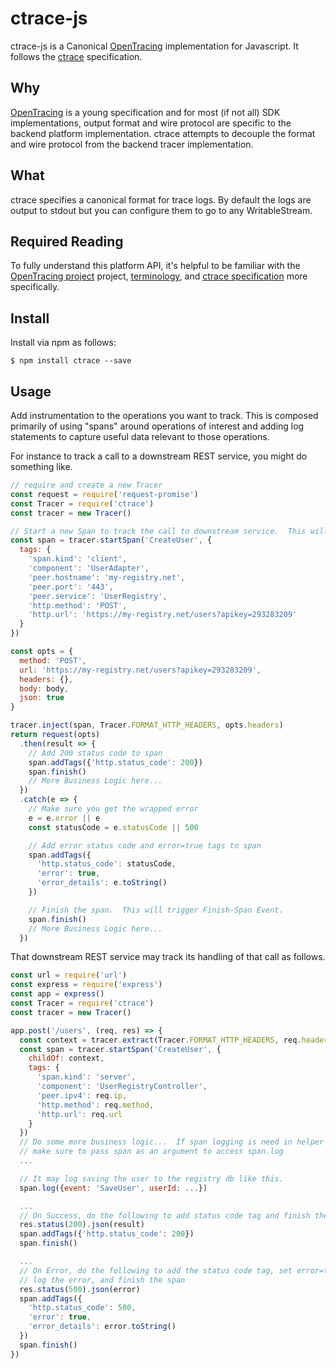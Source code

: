 # ctrace-js
ctrace-js is a Canonical [OpenTracing](http://opentracing.io/) implementation for Javascript.  It follows the [ctrace](https://github.com/Nordstrom/ctrace) specification.

## Why
[OpenTracing](http://opentracing.io) is a young specification and for most (if not all) SDK implementations, output format and wire protocol are specific to the backend platform implementation.  ctrace attempts to decouple the format and wire protocol from the backend tracer implementation.

## What
ctrace specifies a canonical format for trace logs.  By default the logs are output to stdout but you can configure them to go to any WritableStream.

## Required Reading
To fully understand this platform API, it's helpful to be familiar with the [OpenTracing project](http://opentracing.io) project, [terminology](http://opentracing.io/documentation/pages/spec.html), and [ctrace specification](https://github.com/Nordstrom/ctrace) more specifically.

## Install
Install via npm as follows:

```
$ npm install ctrace --save
```

## Usage
Add instrumentation to the operations you want to track. This is composed primarily of using "spans" around operations of interest and adding log statements to capture useful data relevant to those operations.

For instance to track a call to a downstream REST service, you might do something like.

```js
// require and create a new Tracer
const request = require('request-promise')
const Tracer = require('ctrace')
const tracer = new Tracer()

// Start a new Span to track the call to downstream service.  This will trigger Start-Span Event.
const span = tracer.startSpan('CreateUser', {
  tags: {
    'span.kind': 'client',
    'component': 'UserAdapter',
    'peer.hostname': 'my-registry.net',
    'peer.port': '443',
    'peer.service': 'UserRegistry',
    'http.method': 'POST',
    'http.url': 'https://my-registry.net/users?apikey=293283209'
  }
})

const opts = {
  method: 'POST',
  url: 'https://my-registry.net/users?apikey=293283209',
  headers: {},
  body: body,
  json: true
}

tracer.inject(span, Tracer.FORMAT_HTTP_HEADERS, opts.headers)
return request(opts)
  .then(result => {
    // Add 200 status code to span
    span.addTags({'http.status_code': 200})
    span.finish()
    // More Business Logic here...
  })
  .catch(e => {
    // Make sure you get the wrapped error
    e = e.error || e
    const statusCode = e.statusCode || 500

    // Add error status code and error=true tags to span
    span.addTags({
      'http.status_code': statusCode,
      'error': true,
      'error_details': e.toString()
    })

    // Finish the span.  This will trigger Finish-Span Event.
    span.finish()
    // More Business Logic here...
  })
```

That downstream REST service may track its handling of that call as follows.

```js
const url = require('url')
const express = require('express')
const app = express()
const Tracer = require('ctrace')
const tracer = new Tracer()

app.post('/users', (req, res) => {
  const context = tracer.extract(Tracer.FORMAT_HTTP_HEADERS, req.headers)
  const span = tracer.startSpan('CreateUser', {
    childOf: context,
    tags: {
      'span.kind': 'server',
      'component': 'UserRegistryController',
      'peer.ipv4': req.ip,
      'http.method': req.method,
      'http.url': req.url
    }
  })
  // Do some more business logic...  If span logging is need in helper functions
  // make sure to pass span as an argument to access span.log
  ...

  // It may log saving the user to the registry db like this.
  span.log({event: 'SaveUser', userId: ...})

  ...
  // On Success, do the following to add status code tag and finish the span
  res.status(200).json(result)
  span.addTags({'http.status_code': 200})
  span.finish()

  ...
  // On Error, do the following to add the status code tag, set error=true,
  // log the error, and finish the span
  res.status(500).json(error)
  span.addTags({
    'http.status_code': 500,
    'error': true,
    'error_details': error.toString()
  })
  span.finish()
})
```
